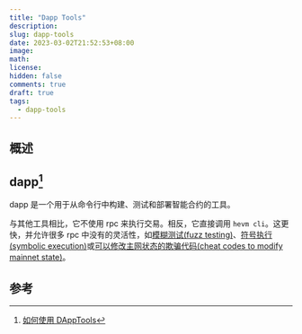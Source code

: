 ```yaml
---
title: "Dapp Tools"
description:
slug: dapp-tools
date: 2023-03-02T21:52:53+08:00
image:
math:
license:
hidden: false
comments: true
draft: true
tags:
  - dapp-tools
---
```


## 概述

## dapp[^1]

dapp 是一个用于从命令行中构建、测试和部署智能合约的工具。

与其他工具相比，它不使用 rpc 来执行交易。相反，它直接调用 `hevm cli`。这更快，并允许很多 rpc 中没有的灵活性，如[模糊测试(fuzz testing)](https://github.com/dapphub/dapptools/blob/master/src/dapp/README.md#property-based-testing)、[符号执行(symbolic execution)](https://github.com/dapphub/dapptools/blob/master/src/dapp/README.md#symbolically-executed-tests)或[可以修改主网状态的欺骗代码(cheat codes to modify mainnet state)](https://github.com/dapphub/dapptools/blob/master/src/hevm/README.md#cheat-codes)。

## 参考

[^1]: [如何使用 DAppTools](https://blog.chain.link/how-to-use-dapptools-zh/)
